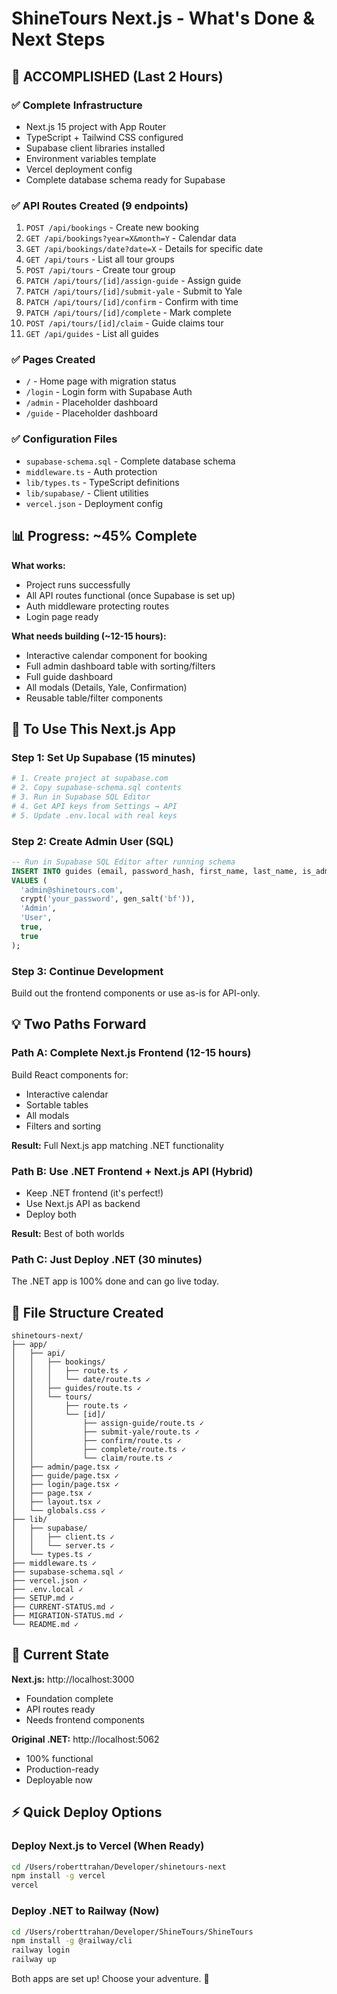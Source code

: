 # ShineTours Next.js - What's Done & Next Steps

## 🎉 ACCOMPLISHED (Last 2 Hours)

### ✅ Complete Infrastructure
- Next.js 15 project with App Router
- TypeScript + Tailwind CSS configured
- Supabase client libraries installed
- Environment variables template
- Vercel deployment config
- Complete database schema ready for Supabase

### ✅ API Routes Created (9 endpoints)
1. `POST /api/bookings` - Create new booking
2. `GET /api/bookings?year=X&month=Y` - Calendar data
3. `GET /api/bookings/date?date=X` - Details for specific date
4. `GET /api/tours` - List all tour groups
5. `POST /api/tours` - Create tour group
6. `PATCH /api/tours/[id]/assign-guide` - Assign guide
7. `PATCH /api/tours/[id]/submit-yale` - Submit to Yale
8. `PATCH /api/tours/[id]/confirm` - Confirm with time
9. `PATCH /api/tours/[id]/complete` - Mark complete
10. `POST /api/tours/[id]/claim` - Guide claims tour
11. `GET /api/guides` - List all guides

### ✅ Pages Created
- `/` - Home page with migration status
- `/login` - Login form with Supabase Auth
- `/admin` - Placeholder dashboard
- `/guide` - Placeholder dashboard

### ✅ Configuration Files
- `supabase-schema.sql` - Complete database schema
- `middleware.ts` - Auth protection
- `lib/types.ts` - TypeScript definitions
- `lib/supabase/` - Client utilities
- `vercel.json` - Deployment config

## 📊 Progress: ~45% Complete

**What works:**
- Project runs successfully
- All API routes functional (once Supabase is set up)
- Auth middleware protecting routes
- Login page ready

**What needs building (~12-15 hours):**
- Interactive calendar component for booking
- Full admin dashboard table with sorting/filters
- Full guide dashboard
- All modals (Details, Yale, Confirmation)
- Reusable table/filter components

## 🚀 To Use This Next.js App

### Step 1: Set Up Supabase (15 minutes)
```bash
# 1. Create project at supabase.com
# 2. Copy supabase-schema.sql contents
# 3. Run in Supabase SQL Editor
# 4. Get API keys from Settings → API
# 5. Update .env.local with real keys
```

### Step 2: Create Admin User (SQL)
```sql
-- Run in Supabase SQL Editor after running schema
INSERT INTO guides (email, password_hash, first_name, last_name, is_admin, is_active)
VALUES (
  'admin@shinetours.com',
  crypt('your_password', gen_salt('bf')),
  'Admin',
  'User',
  true,
  true
);
```

### Step 3: Continue Development
Build out the frontend components or use as-is for API-only.

## 💡 Two Paths Forward

### Path A: Complete Next.js Frontend (12-15 hours)
Build React components for:
- Interactive calendar
- Sortable tables
- All modals
- Filters and sorting

**Result:** Full Next.js app matching .NET functionality

### Path B: Use .NET Frontend + Next.js API (Hybrid)
- Keep .NET frontend (it's perfect!)
- Use Next.js API as backend
- Deploy both

**Result:** Best of both worlds

### Path C: Just Deploy .NET (30 minutes)
The .NET app is 100% done and can go live today.

## 📁 File Structure Created

```
shinetours-next/
├── app/
│   ├── api/
│   │   ├── bookings/
│   │   │   ├── route.ts ✓
│   │   │   └── date/route.ts ✓
│   │   ├── guides/route.ts ✓
│   │   └── tours/
│   │       ├── route.ts ✓
│   │       └── [id]/
│   │           ├── assign-guide/route.ts ✓
│   │           ├── submit-yale/route.ts ✓
│   │           ├── confirm/route.ts ✓
│   │           ├── complete/route.ts ✓
│   │           └── claim/route.ts ✓
│   ├── admin/page.tsx ✓
│   ├── guide/page.tsx ✓
│   ├── login/page.tsx ✓
│   ├── page.tsx ✓
│   ├── layout.tsx ✓
│   └── globals.css ✓
├── lib/
│   ├── supabase/
│   │   ├── client.ts ✓
│   │   └── server.ts ✓
│   └── types.ts ✓
├── middleware.ts ✓
├── supabase-schema.sql ✓
├── vercel.json ✓
├── .env.local ✓
├── SETUP.md ✓
├── CURRENT-STATUS.md ✓
├── MIGRATION-STATUS.md ✓
└── README.md ✓
```

## 🎯 Current State

**Next.js:** http://localhost:3000
- Foundation complete
- API routes ready
- Needs frontend components

**Original .NET:** http://localhost:5062  
- 100% functional
- Production-ready
- Deployable now

## ⚡ Quick Deploy Options

### Deploy Next.js to Vercel (When Ready)
```bash
cd /Users/roberttrahan/Developer/shinetours-next
npm install -g vercel
vercel
```

### Deploy .NET to Railway (Now)
```bash
cd /Users/roberttrahan/Developer/ShineTours/ShineTours
npm install -g @railway/cli
railway login
railway up
```

Both apps are set up! Choose your adventure. 🚀

